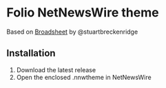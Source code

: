 # Folio NetNewsWire theme

Based on [Broadsheet](https://github.com/stuartbreckenridge/NNWThemesBroadsheet) by @stuartbreckenridge

## Installation

1. Download the latest release
2. Open the enclosed .nnwtheme in NetNewsWire

